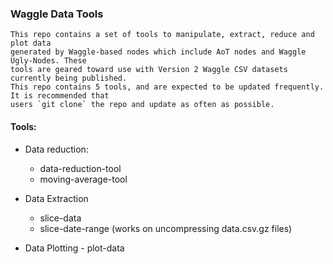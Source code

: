 ### Waggle Data Tools

    This repo contains a set of tools to manipulate, extract, reduce and plot data 
    generated by Waggle-based nodes which include AoT nodes and Waggle Ugly-Nodes. These 
    tools are geared toward use with Version 2 Waggle CSV datasets currently being published. 
    This repo contains 5 tools, and are expected to be updated frequently. It is recommended that 
    users `git clone` the repo and update as often as possible. 
    
#### Tools: 
  *  Data reduction: 
      - data-reduction-tool 	
      - moving-average-tool 	
    	
  * Data Extraction 
    - slice-data
    - slice-date-range (works on uncompressing data.csv.gz files)
      
  * Data Plotting 
        - plot-data 	
    	
